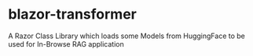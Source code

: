 # blazor-transformer
A Razor Class Library which loads some Models from HuggingFace to be used for In-Browse RAG application
